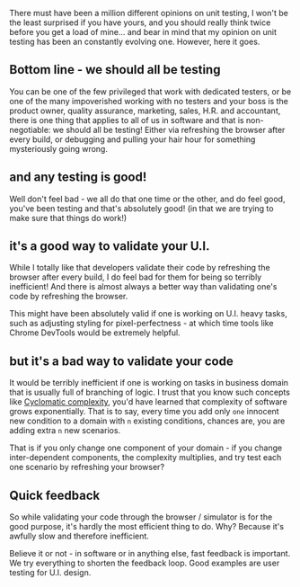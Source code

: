 There must have been a million different opinions on unit testing, I won't be the least surprised if you have yours, and you should really think twice before you get a load of mine... and bear in mind that my opinion on unit testing has been an constantly evolving one. However, here it goes.

## Bottom line - we should all be testing

You can be one of the few privileged that work with dedicated testers, or be one of the many impoverished working with no testers and your boss is the product owner, quality assurance, marketing, sales, H.R. and accountant, there is one thing that applies to all of us in software and that is non-negotiable: we should all be testing! Either via refreshing the browser after every build, or debugging and pulling your hair hour for something mysteriously going wrong.

## and any testing is good!

Well don't feel bad - we all do that one time or the other, and do feel good, you've been testing and that's absolutely good! (in that we are trying to make sure that things do work!)

## it's a good way to validate your U.I.

While I totally like that developers validate their code by refreshing the browser after every build, I do feel bad for them for being so terribly inefficient! And there is almost always a better way than validating one's code by refreshing the browser.

This might have been absolutely valid if one is working on U.I. heavy tasks, such as adjusting styling for pixel-perfectness - at which time tools like Chrome DevTools would be extremely helpful.

## but it's a bad way to validate your code

It would be terribly inefficient if one is working on tasks in business domain that is usually full of branching of logic. I trust that you know such concepts like [Cyclomatic complexity](https://en.wikipedia.org/wiki/Cyclomatic_complexity), you'd have learned that complexity of software grows exponentially. That is to say, every time you add only ``one`` innocent new condition to a domain with ``n`` existing conditions, chances are, you are adding extra ``n`` new scenarios.

That is if you only change one component of your domain - if you change inter-dependent components, the complexity multiplies, and try test each one scenario by refreshing your browser?

## Quick feedback

So while validating your code through the browser / simulator is for the good purpose, it's hardly the most efficient thing to do. Why? Because it's awfully slow and therefore inefficient.

Believe it or not - in software or in anything else, fast feedback is important. We try everything to shorten the feedback loop. Good examples are user testing for U.I. design.
